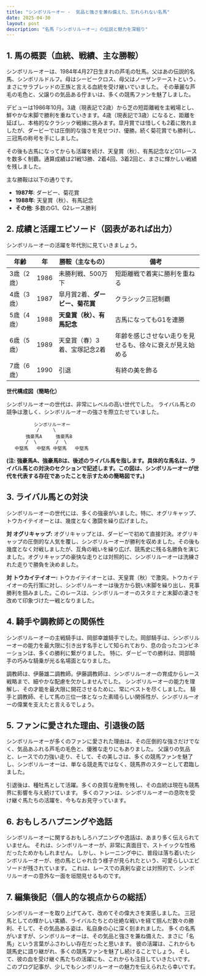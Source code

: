 ```yaml
---
title: "シンボリルーオー -  気品と強さを兼ね備えた、忘れられない名馬"
date: 2025-04-30
layout: post
description: "名馬『シンボリルーオー』の伝説と魅力を深堀り"
---
```


## 1. 馬の概要（血統、戦績、主な勝鞍）

シンボリルーオーは、1984年4月27日生まれの芦毛の牡馬。父はあの伝説的名馬、シンボリルドルフ。母はシービークロス、母父はノーザンテーストという、まさにサラブレッドの王族と言える血統を受け継いでいました。  その華麗な芦毛の毛色と、父譲りの気品ある佇まいは、多くの競馬ファンを魅了しました。

デビューは1986年10月。3歳（現表記で2歳）から芝の短距離戦を主戦場とし、鮮やかな末脚で勝利を重ねていきます。4歳（現表記で3歳）になると、距離を延ばし、本格的なクラシック戦線に挑みます。皐月賞では惜しくも2着に敗れましたが、ダービーでは圧倒的な強さを見せつけ、優勝。続く菊花賞でも勝利し、三冠馬の称号を手にしました。

その後も古馬になってからも活躍を続け、天皇賞（秋）、有馬記念などG1レースを数多く制覇。通算成績は21戦13勝、2着4回、3着2回と、まさに輝かしい戦績を残しました。

主な勝鞍は以下の通りです。

* **1987年**: ダービー、菊花賞
* **1988年**: 天皇賞（秋）、有馬記念
* **その他**:  多数のG1、G2レース勝利


## 2. 成績と活躍エピソード（図表があれば出力）

シンボリルーオーの活躍を年代別に見ていきましょう。

| 年齢 | 年 | 勝鞍（主なもの） | 備考 |
|---|---|---|---|
| 3歳（2歳） | 1986 |  未勝利戦、500万下 |  短距離戦で着実に勝利を重ねる |
| 4歳（3歳） | 1987 | 皐月賞2着、**ダービー、菊花賞** | クラシック三冠制覇 |
| 5歳（4歳） | 1988 | **天皇賞（秋）、有馬記念** | 古馬になってもG1を連勝 |
| 6歳（5歳） | 1989 |  天皇賞（春）3着、宝塚記念2着 |  年齢を感じさせない走りを見せるも、徐々に衰えが見え始める |
| 7歳（6歳） | 1990 |  引退 |  有終の美を飾る |


**世代構成図（簡略化）**

シンボリルーオーの世代は、非常にレベルの高い世代でした。  ライバル馬との競争は激しく、シンボリルーオーの強さを際立たせていました。

```
          シンボリルーオー
           /     \
       強豪馬A     強豪馬B
       /  \       /  \
   中堅馬   中堅馬 中堅馬   中堅馬
```

**(注:  強豪馬A、強豪馬Bは、後述のライバル馬を指します。具体的な馬名は、ライバル馬との対決のセクションで記述します。この図は、シンボリルーオーが世代を代表する存在であったことを示すための簡略図です。)**


## 3. ライバル馬との対決

シンボリルーオーの世代には、多くの強豪がいました。特に、オグリキャップ、トウカイテイオーとは、幾度となく激闘を繰り広げました。

**対 オグリキャップ:**  オグリキャップとは、ダービーで初めて直接対決。オグリキャップの圧倒的な人気を覆し、シンボリルーオーが勝利を収めました。その後も幾度となく対戦しましたが、互角の戦いを繰り広げ、競馬史に残る名勝負を演じました。オグリキャップの豪快な走りとは対照的に、シンボリルーオーは洗練された走りで勝負を決めました。

**対 トウカイテイオー:** トウカイテイオーとは、天皇賞（秋）で激突。トウカイテイオーの先行策に対し、シンボリルーオーは後方から鋭い末脚を繰り出し、見事勝利を掴みました。このレースは、シンボリルーオーのスタミナと末脚の凄さを改めて印象づけた一戦となりました。


## 4. 騎手や調教師との関係性

シンボリルーオーの主戦騎手は、岡部幸雄騎手でした。岡部騎手は、シンボリルーオーの能力を最大限に引き出す名手として知られており、息の合ったコンビネーションは、多くの勝利に繋がりました。  特に、ダービーでの勝利は、岡部騎手の巧みな騎乗が光る名場面となりました。

調教師は、伊藤雄二調教師。伊藤調教師は、シンボリルーオーの育成からレース戦略まで、細やかな配慮を欠かしませんでした。  シンボリルーオーの能力を理解し、その才能を最大限に開花させるために、常にベストを尽くしました。  騎手と調教師、そして馬の三位一体となった素晴らしい関係性が、シンボリルーオーの偉業を支えたと言えるでしょう。


## 5. ファンに愛された理由、引退後の話

シンボリルーオーが多くのファンに愛された理由は、その圧倒的な強さだけでなく、気品あふれる芦毛の毛色と、優雅な走りにもありました。  父譲りの気品と、レースでの力強い走り、そして、その美しさは、多くの競馬ファンを魅了し、シンボリルーオーは、単なる競走馬ではなく、競馬界のスターとして君臨しました。

引退後は、種牡馬として活躍。多くの良質な産駒を残し、その血統は現在も競馬界に影響を与え続けています。  多くのファンは、シンボリルーオーの息吹を受け継ぐ馬たちの活躍を、今もなお見守っています。


## 6. おもしろハプニングや逸話

シンボリルーオーに関するおもしろハプニングや逸話は、あまり多く伝えられていません。  それは、シンボリルーオーが、非常に真面目で、ストイックな性格だったためかもしれません。  しかし、トレーニング中に、普段は落ち着いたシンボリルーオーが、他の馬とじゃれ合う様子が見られたという、可愛らしいエピソードが残されています。  これは、レースでの真剣な姿とは対照的で、シンボリルーオーの意外な一面を垣間見せるものです。


## 7. 編集後記（個人的な視点からの総括）

シンボリルーオーを取り上げてみて、改めてその偉大さを実感しました。  三冠馬としての輝かしい実績、ライバルたちとの壮絶な戦いを経て掴んだ数々の勝利、そして、その気品ある姿は、私自身の心に深く刻まれました。  多くの名馬がいますが、シンボリルーオーは、その気品と強さを兼ね備えた、まさに「名馬」という言葉がふさわしい存在だったと思います。  彼の活躍は、これからも競馬史に語り継がれ、多くの競馬ファンを魅了し続けることでしょう。  そして、彼の血を受け継ぐ馬たちの活躍にも、これからも注目していきたいです。  このブログ記事が、少しでもシンボリルーオーの魅力を伝えられたら幸いです。
